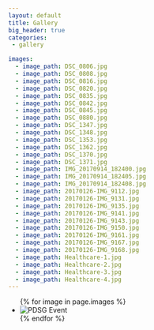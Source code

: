```yaml
---
layout: default
title: Gallery
big_header: true
categories:
 - gallery

images:
  - image_path: DSC_0806.jpg
  - image_path: DSC_0808.jpg
  - image_path: DSC_0816.jpg
  - image_path: DSC_0820.jpg
  - image_path: DSC_0835.jpg
  - image_path: DSC_0842.jpg
  - image_path: DSC_0845.jpg
  - image_path: DSC_0880.jpg
  - image_path: DSC_1347.jpg
  - image_path: DSC_1348.jpg
  - image_path: DSC_1353.jpg
  - image_path: DSC_1362.jpg
  - image_path: DSC_1370.jpg
  - image_path: DSC_1371.jpg
  - image_path: IMG_20170914_182400.jpg
  - image_path: IMG_20170914_182405.jpg
  - image_path: IMG_20170914_182408.jpg
  - image_path: 20170126-IMG_9112.jpg
  - image_path: 20170126-IMG_9131.jpg
  - image_path: 20170126-IMG_9135.jpg
  - image_path: 20170126-IMG_9141.jpg
  - image_path: 20170126-IMG_9143.jpg
  - image_path: 20170126-IMG_9150.jpg
  - image_path: 20170126-IMG_9161.jpg
  - image_path: 20170126-IMG_9167.jpg
  - image_path: 20170126-IMG_9168.jpg
  - image_path: Healthcare-1.jpg
  - image_path: Healthcare-2.jpg
  - image_path: Healthcare-3.jpg
  - image_path: Healthcare-4.jpg
---
```


<ul id="lightSlider">
  {% for image in page.images %}
    <li><img size="50%" src="{{ image.image_path }}" alt="PDSG Event"/></li>
  {% endfor %}
</ul>
<script type="text/javascript">
    $(document).ready(function() {
      $("#lightSlider").lightSlider(); 
    });
</script>

